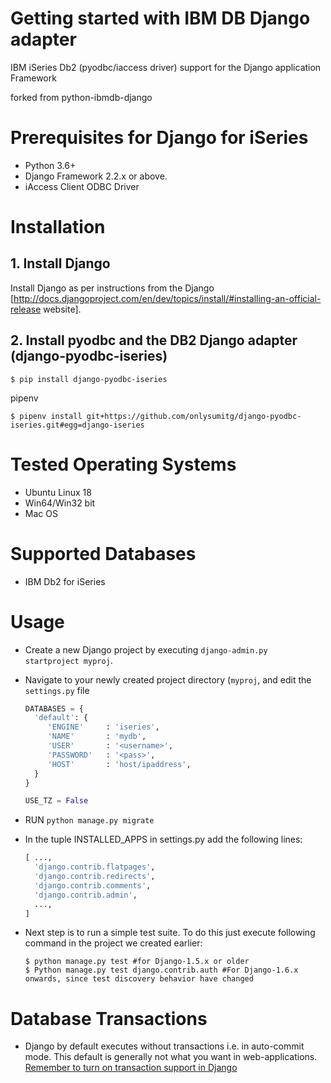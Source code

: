 # Getting started with IBM DB Django adapter 

IBM iSeries Db2 (pyodbc/iaccess driver) support for the Django application Framework

forked from python-ibmdb-django

# Prerequisites for Django for iSeries

 * Python 3.6+
 * Django Framework 2.2.x or above.
 * iAccess Client ODBC Driver
 
# Installation 

## 1. Install Django 

Install Django as per instructions from the Django [http://docs.djangoproject.com/en/dev/topics/install/#installing-an-official-release website].

## 2. Install pyodbc and the DB2 Django adapter (django-pyodbc-iseries)  

```  
$ pip install django-pyodbc-iseries  
```

pipenv

```
$ pipenv install git+https://github.com/onlysumitg/django-pyodbc-iseries.git#egg=django-iseries
```
 
# Tested Operating Systems 

 * Ubuntu Linux 18
 * Win64/Win32 bit
 * Mac OS

# Supported Databases 

* IBM Db2 for iSeries


# Usage 

* Create a new Django project by executing `django-admin.py startproject myproj`.

* Navigate to your newly created project directory (`myproj`, and edit the `settings.py` file
   
    ```python
    DATABASES = {
      'default': {
         'ENGINE'     : 'iseries',
         'NAME'       : 'mydb',
         'USER'       : '<username>',
         'PASSWORD'   : '<pass>',
         'HOST'       : 'host/ipaddress',
      }
    }
    
    USE_TZ = False
    ```
   
* RUN `python manage.py migrate`
 
* In the tuple INSTALLED_APPS in settings.py add the following lines:

    ```python
    [ ...,
      'django.contrib.flatpages',
      'django.contrib.redirects',
      'django.contrib.comments',
      'django.contrib.admin',
      ...,
    ]
    ```

* Next step is to run a simple test suite. To do this just execute following command in the project we created earlier:
   
   ```
   $ python manage.py test #for Django-1.5.x or older
   $ Python manage.py test django.contrib.auth #For Django-1.6.x onwards, since test discovery behavior have changed
   ```
 
# Database Transactions 

*  Django by default executes without transactions i.e. in auto-commit mode. This default is generally not what you want in web-applications. [Remember to turn on transaction support in Django](http://docs.djangoproject.com/en/dev/topics/db/transactions/)

